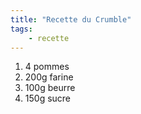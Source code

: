 ```yaml
---
title: "Recette du Crumble"
tags:
    - recette
---
```


1. 4 pommes
2. 200g farine
3. 100g beurre
4. 150g sucre
